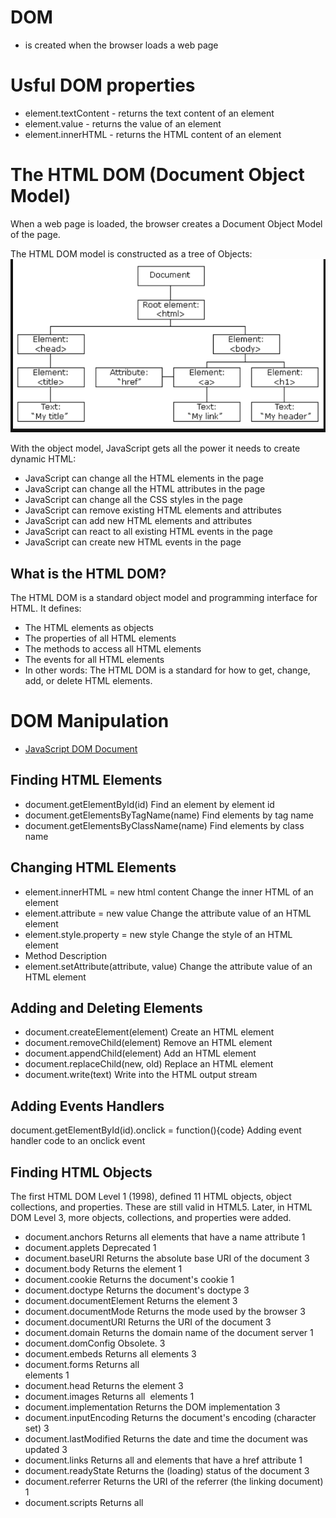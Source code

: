 
# DOM 
* is created when the browser loads a web page

# Usful DOM properties
* element.textContent - returns the text content of an element
* element.value - returns the value of an element
* element.innerHTML - returns the HTML content of an element



# The HTML DOM (Document Object Model)

When a web page is loaded, the browser creates a Document Object Model of the page.

The HTML DOM model is constructed as a tree of Objects:
![DOM](Figures/dom.png)

With the object model, JavaScript gets all the power it needs to create dynamic HTML:
* JavaScript can change all the HTML elements in the page
* JavaScript can change all the HTML attributes in the page
* JavaScript can change all the CSS styles in the page
* JavaScript can remove existing HTML elements and attributes
* JavaScript can add new HTML elements and attributes
* JavaScript can react to all existing HTML events in the page
* JavaScript can create new HTML events in the page

## What is the HTML DOM?
The HTML DOM is a standard object model and programming interface for HTML. It defines:

* The HTML elements as objects
* The properties of all HTML elements
* The methods to access all HTML elements
* The events for all HTML elements
* In other words: The HTML DOM is a standard for how to get, change, add, or delete HTML elements.


# DOM Manipulation
* [JavaScript DOM Document](https://www.w3schools.com/js/js_htmldom_document.asp)

## Finding HTML Elements
* document.getElementById(id)	Find an element by element id
* document.getElementsByTagName(name)	Find elements by tag name
* document.getElementsByClassName(name)	Find elements by class name

## Changing HTML Elements
* element.innerHTML =  new html content	Change the inner HTML of an element
* element.attribute = new value	Change the attribute value of an HTML element
* element.style.property = new style	Change the style of an HTML element
* Method	Description
* element.setAttribute(attribute, value)	Change the attribute value of an HTML element


## Adding and Deleting Elements
* document.createElement(element)	Create an HTML element
* document.removeChild(element)	Remove an HTML element
* document.appendChild(element)	Add an HTML element
* document.replaceChild(new, old)	Replace an HTML element
* document.write(text)	Write into the HTML output stream



## Adding Events Handlers
document.getElementById(id).onclick = function(){code}	Adding event handler code to an onclick event


## Finding HTML Objects
The first HTML DOM Level 1 (1998), defined 11 HTML objects, object collections, and properties. These are still valid in HTML5.
Later, in HTML DOM Level 3, more objects, collections, and properties were added.

* document.anchors	Returns all <a> elements that have a name attribute	1
* document.applets	Deprecated	1
* document.baseURI	Returns the absolute base URI of the document	3
* document.body	Returns the <body> element	1
* document.cookie	Returns the document's cookie	1
* document.doctype	Returns the document's doctype	3
* document.documentElement	Returns the <html> element	3
* document.documentMode	Returns the mode used by the browser	3
* document.documentURI	Returns the URI of the document	3
* document.domain	Returns the domain name of the document server	1
* document.domConfig	Obsolete.	3
* document.embeds	Returns all <embed> elements	3
* document.forms	Returns all <form> elements	1
* document.head	Returns the <head> element	3
* document.images	Returns all <img> elements	1
* document.implementation	Returns the DOM implementation	3
* document.inputEncoding	Returns the document's encoding (character set)	3
* document.lastModified	Returns the date and time the document was updated	3
* document.links	Returns all <area> and <a> elements that have a href attribute	1
* document.readyState	Returns the (loading) status of the document	3
* document.referrer	Returns the URI of the referrer (the linking document)	1
* document.scripts	Returns all <script> elements	3
* document.strictErrorChecking	Returns if error checking is enforced	3
* document.title	Returns the <title> element	1
* document.URL	Returns the complete URL of the document	1

